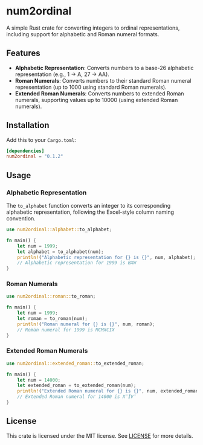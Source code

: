 # num2ordinal
A simple Rust crate for converting integers to ordinal representations, including support for alphabetic and Roman numeral formats.

## Features

- **Alphabetic Representation**: Converts numbers to a base-26 alphabetic representation (e.g., 1 -> A, 27 -> AA).
- **Roman Numerals**: Converts numbers to their standard Roman numeral representation (up to 1000 using standard Roman numerals).
- **Extended Roman Numerals**: Converts numbers to extended Roman numerals, supporting values up to 10000 (using extended Roman numerals).

## Installation
Add this to your `Cargo.toml`:
```toml
[dependencies]
num2ordinal = "0.1.2"
```

## Usage
### Alphabetic Representation
The `to_alphabet` function converts an integer to its corresponding alphabetic representation, following the Excel-style column naming convention.
```rust
use num2ordinal::alphabet::to_alphabet;

fn main() {
    let num = 1999;
    let alphabet = to_alphabet(num);
    println!("Alphabetic representation for {} is {}", num, alphabet);
    // Alphabetic representation for 1999 is BXW
}
```
### Roman Numerals
```rust
use num2ordinal::roman::to_roman;

fn main() {
    let num = 1999;
    let roman = to_roman(num);
    println!("Roman numeral for {} is {}", num, roman);
    // Roman numeral for 1999 is MCMXCIX
}
```
### Extended Roman Numerals
```rust
use num2ordinal::extended_roman::to_extended_roman;

fn main() {
    let num = 14000;
    let extended_roman = to_extended_roman(num);
    println!("Extended Roman numeral for {} is {}", num, extended_roman);
    // Extended Roman numeral for 14000 is X̄ĪV̄
}
```
## License
This crate is licensed under the MIT license. See [LICENSE](/LICENSE) for more details.